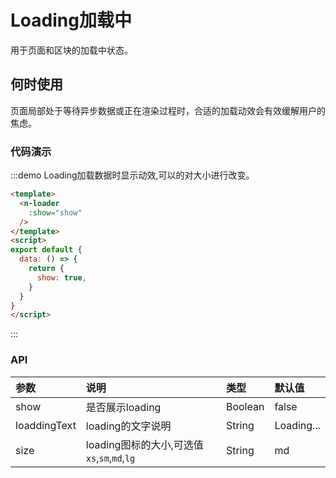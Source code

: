 
# Loading加载中

用于页面和区块的加载中状态。

## 何时使用
页面局部处于等待异步数据或正在渲染过程时，合适的加载动效会有效缓解用户的焦虑。

### 代码演示

:::demo Loading加载数据时显示动效,可以的对大小进行改变。

```html
<template>
  <n-loader
    :show="show"
  />
</template>
<script>
export default {
  data: () => {
    return {
      show: true,
    }
  }
}
</script>

```
:::

### API

| 参数 | 说明 | 类型 | 默认值 |
| :--- | :--- | :--- | :--- |
| show | 是否展示loading | Boolean | false |
| loaddingText | loading的文字说明 | String | Loading... |
| size    | loading图标的大小,可选值 `xs`,`sm`,`md`,`lg` | String     | md |